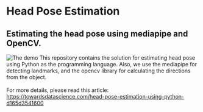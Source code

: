 # Head Pose Estimation
## Estimating the head pose using mediapipe and OpenCV.
![The demo](asset.gif)
This repository contains the solution for estimating head pose using Python as the programming language. Also, we use the mediapipe for detecting landmarks, and the opencv library for calculating the directions from the object.<br><br>
For more details, please read this article: https://towardsdatascience.com/head-pose-estimation-using-python-d165d3541600
